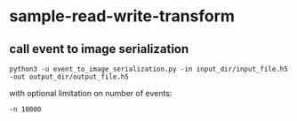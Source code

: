 # sample-read-write-transform

## call event to image serialization

```console
python3 -u event_to_image_serialization.py -in input_dir/input_file.h5 -out output_dir/output_file.h5
```

with optional limitation on number of events:

```console
-n 10000
```
